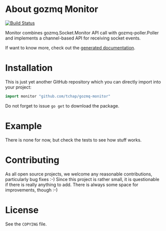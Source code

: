 # About gozmq Monitor

[![Build
Status](https://travis-ci.org/tchap/gozmq-monitor.png?branch=master)](https://travis-ci.org/tchap/gozmq-monitor)

Monitor combines gozmq.Socket.Monitor API call with gozmq-poller.Poller
and implements a channel-based API for receiving socket events.

If want to know more, check out the [generated
documentation](http://godoc.org/github.com/tchap/gozmq-monitor).

# Installation

This is just yet another GitHub repository which you can directly import into
your project:
```go
import monitor "github.com/tchap/gozmq-monitor"
```
Do not forget to issue `go get` to download the package.

# Example

There is none for now, but check the tests to see how stuff works.

# Contributing

As all open source projects, we welcome any reasonable contributions,
particularly bug fixes :-) Since this project is rather small, it is
questionable if there is really anything to add. There is always some space for
improvements, though :-)

# License

See the `COPYING` file.
